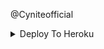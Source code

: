 @Cyniteofficial


<details><summary>Deploy To Heroku</summary>
<br>
<p>
<a href="https://heroku.com/deploy?template=https://github.com/hintpirox/rtner">
  <img src="https://www.herokucdn.com/deploy/button.svg" alt="Deploy">
</a>
</p></details>


